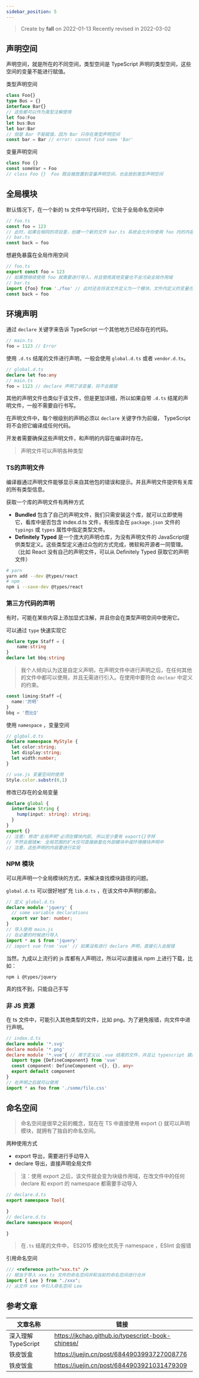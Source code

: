 ```yaml
---
sidebar_position: 5
---
```


> Create by **fall** on 2022-01-13
> Recently revised in 2022-03-02

## 声明空间

声明空间，就是所在的不同空间，类型空间是 TypeScript 声明的类型空间，这些空间的变量不能进行赋值。

类型声明空间

```ts
class Foo{}
type Bus = {}
interface Bar{}
// 这些都可以作为类型注解使用
let foo:Foo
let bus:Bus
let bar:Bar
// 但是 Bar 不能赋值，因为 Bar 只存在类型声明空间
const bar = Bar // error: cannot find name 'Bar'
```

变量声明空间

```ts
class Foo {}
const someVar = Foo
// class Foo {}  Foo 既会被放置到变量声明空间，也会放到类型声明空间
```

## 全局模块

默认情况下，在一个新的 ts 文件中写代码时，它处于全局命名空间中

```ts
// foo.ts
const foo = 123
// 此时，如果在相同的项目里，创建一个新的文件 bar.ts 系统会允许你使用 foo 内的内容
// bar.ts
const back = foo
```

想避免暴露在全局作用空间

```ts
// foo.ts
export const foo = 123
// 如果想继续使用 foo 就需要进行导入，并且使用其他变量也不会污染全局作用域
// bar.ts
import {foo} from './foo' // 此时还会将该文件定义为一个模块，文件内定义的变量也不会污染全局空间
const back = foo
```

## 环境声明

通过 `declare` 关键字来告诉 TypeScript 一个其他地方已经存在的代码。

```ts
// main.ts
foo = 1123 // Error
```

使用 `.d.ts` 结尾的文件进行声明，一般会使用 `global.d.ts` 或者 `vendor.d.ts`。

```ts
// global.d.ts
declare let foo:any
// main.ts
foo = 1123 // declare 声明了该变量，将不会报错
```

其他的声明文件也类似于该文件，但是更加详细，所以如果自带 `.d.ts` 结尾的声明文件，一般不需要自行书写。

在声明文件中，每个根级别的声明必须以 `declare` 关键字作为前缀， TypeScript 将不会把它编译成任何代码。

开发者需要确保这些声明文件，和声明的内容在编译时存在。

> 声明文件可以声明各种类型

### TS的声明文件

编译器通过声明文件能够显示来自其他包的错误和提示。并且声明文件提供有关库的所有类型信息。

获取一个库的声明文件有两种方式

- **Bundled** 包含了自己的声明文件，我们只需安装这个库，就可以立即使用它，看库中是否包含 index.d.ts 文件，有些库会在 `package.json` 文件的 `typings` 或 `types` 属性中指定类型文件。
- **Definitely Typed** 是一个庞大的声明仓库，为没有声明文件的 JavaScript提供类型定义。这些类型定义通过众包的方式完成，微软和开源者一同管理。（比如 React 没有自己的声明文件，可以从 Definitely Typed 获取它的声明文件）

```bash
# yarn 
yarn add --dev @types/react
# npm 
npm i --save-dev @types/react
```

### 第三方代码的声明

有时，可能在某些内容上添加显式注解，并且你会在类型声明空间中使用它。

可以通过 `type` 快速实现它

```ts
declare type Staff = {
	name:string
}
declare let bbq:string
```

> 我个人倾向认为这是自定义声明，在声明文件中进行声明之后，在任何其他的文件中都可以使用，并且无需进行引入。在使用中要符合 `declear` 中定义的约束。

```ts
const liming:Staff ={
  name:'厉明'
}
bbq = '芭比Q'
```

使用 `namespace` ，变量空间

```ts
// glgbal.d.ts
declare namespace MyStyle {
  let color:string;
  let display:string;
  let width:number;
}
```

```ts
// use.js 变量空间的使用
Style.color.substr(0,1)
```

修改已存在的全局变量

```ts
declare global {
  interface String {
    hump(input: string): string;
  }
}
export {}
// 注意: 修改"全局声明"必须在模块内部, 所以至少要有 export{}字样
// 不然会报错❌: 全局范围的扩大仅可直接嵌套在外部模块中或环境模块声明中
// 注意，这些声明的内容要进行实现
```

###  NPM 模块

可以用声明一个全局模块的方式，来解决查找模块路径的问题。

`global.d.ts` 可以很好地扩充 `lib.d.ts` ，在该文件中声明的都会。

```ts
// 定义 global.d.ts
declare module 'jquery' {
  // some variable declarations
  export var bar: number;
}
// 导入使用 main.js
// 在必要的时候进行导入
import * as $ from 'jquery'
// import vue from 'vue' // 如果没有进行 declare 声明，直接引入会报错
```

当然，九成以上流行的 js 库都有人声明过，所以可以直接从 npm 上进行下载，比如：

 `npm i @types/jquery` 

真的找不到，只能自己手写

### 非 JS 资源

在 ts 文件中，可能引入其他类型的文件，比如 png。为了避免报错，向文件中进行声明。

```ts
// index.d.ts
declare module '*.svg'
declare module '*.png'
declare module '*.vue'{ // 用于定义以 .vue 结尾的文件，并且让 typescript 跳过识别
  import type {DefineComponent} from 'vue'
  const component: DefineComponent <{}, {}, any>
  export default component
}
// 在声明之后就可以使用
import * as foo from './some/file.css'
```

## 命名空间

> 命名空间是很早之前的概念，现在在 TS 中直接使用 export {} 就可以声明模块，就拥有了独自的命名空间。

两种使用方式

- export 导出，需要进行手动导入
- declare 导出，直接声明全局文件

> 注：使用 export 之后，该文件就会变为块级作用域，在改文件中的任何 declare 和 export 的 namespace 都需要手动导入

```ts
// declare.d.ts
export namespace Tool{
  
}
// declare.d.ts
declare namespace Weapon{
  
}
```

> 在`.ts` 结尾的文件中， ES2015 模块化优先于 namespace ，ESlint 会报错

引用命名空间

```ts
/// <reference path="xxx.ts" />
// 相当于导入 xxx.ts 文件的命名空间并和当前的命名空间进行合并
import { Lee } from "./xxx";
// 从文件 xxx 中引入命名空间 Lee
```



## 参考文章

| 文章名称           | 链接                                              |
| ------------------ | ------------------------------------------------- |
| 深入理解TypeScript | https://jkchao.github.io/typescript-book-chinese/ |
| 铁皮饭盒           | https://juejin.cn/post/6844903993727008776        |
| 铁皮饭盒           | https://juejin.cn/post/6844903921031479309        |


